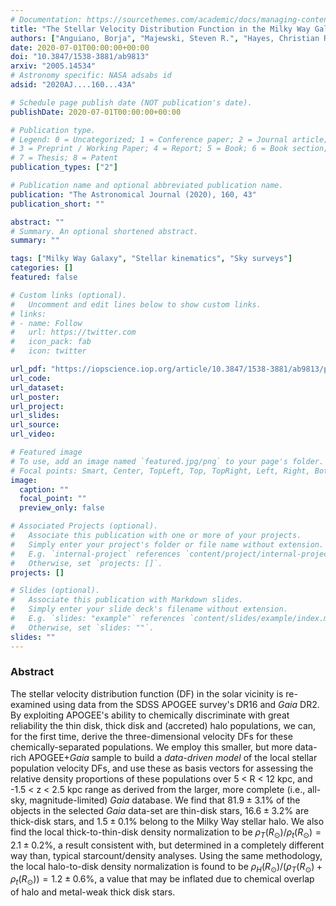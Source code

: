 ```yaml
---
# Documentation: https://sourcethemes.com/academic/docs/managing-content/
title: "The Stellar Velocity Distribution Function in the Milky Way Galaxy"
authors: ["Anguiano, Borja", "Majewski, Steven R.", "Hayes, Christian R.", "Allende Prieto, Carlos", "**Cheng, Xinlun**", "Bidin, Christian Moni", "Beaton, Rachael L.", "Beers, Timothy C.", "Minniti, Dante"]
date: 2020-07-01T00:00:00+00:00
doi: "10.3847/1538-3881/ab9813"
arxiv: "2005.14534"
# Astronomy specific: NASA adsabs id
adsid: "2020AJ....160...43A"

# Schedule page publish date (NOT publication's date).
publishDate: 2020-07-01T00:00:00+00:00

# Publication type.
# Legend: 0 = Uncategorized; 1 = Conference paper; 2 = Journal article;
# 3 = Preprint / Working Paper; 4 = Report; 5 = Book; 6 = Book section;
# 7 = Thesis; 8 = Patent
publication_types: ["2"]

# Publication name and optional abbreviated publication name.
publication: "The Astronomical Journal (2020), 160, 43"
publication_short: ""

abstract: ""
# Summary. An optional shortened abstract.
summary: ""

tags: ["Milky Way Galaxy", "Stellar kinematics", "Sky surveys"]
categories: []
featured: false

# Custom links (optional).
#   Uncomment and edit lines below to show custom links.
# links:
# - name: Follow
#   url: https://twitter.com
#   icon_pack: fab
#   icon: twitter

url_pdf: "https://iopscience.iop.org/article/10.3847/1538-3881/ab9813/pdf"
url_code:
url_dataset:
url_poster:
url_project:
url_slides:
url_source:
url_video:

# Featured image
# To use, add an image named `featured.jpg/png` to your page's folder. 
# Focal points: Smart, Center, TopLeft, Top, TopRight, Left, Right, BottomLeft, Bottom, BottomRight.
image:
  caption: ""
  focal_point: ""
  preview_only: false

# Associated Projects (optional).
#   Associate this publication with one or more of your projects.
#   Simply enter your project's folder or file name without extension.
#   E.g. `internal-project` references `content/project/internal-project/index.md`.
#   Otherwise, set `projects: []`.
projects: []

# Slides (optional).
#   Associate this publication with Markdown slides.
#   Simply enter your slide deck's filename without extension.
#   E.g. `slides: "example"` references `content/slides/example/index.md`.
#   Otherwise, set `slides: ""`.
slides: ""
---
```

### Abstract

The stellar velocity distribution function (DF) in the solar vicinity is re-examined using data from the SDSS APOGEE survey's DR16 and *Gaia* DR2. By exploiting APOGEE's ability to chemically discriminate with great reliability the thin disk, thick disk and (accreted) halo populations, we can, for the first time, derive the three-dimensional velocity DFs for these chemically-separated populations. We employ this smaller, but more data-rich APOGEE+*Gaia* sample to build a *data-driven model* of the local stellar population velocity DFs, and use these as basis vectors for assessing the relative density proportions of these populations over 5 < R < 12 kpc, and -1.5 < z < 2.5 kpc range as derived from the larger, more complete (i.e., all-sky, magnitude-limited) *Gaia* database. We find that $81.9 \pm 3.1$% of the objects in the selected *Gaia* data-set are thin-disk stars, $16.6 \pm 3.2$% are thick-disk stars, and $1.5 \pm 0.1$% belong to the Milky Way stellar halo. We also find the local thick-to-thin-disk density normalization to be $\rho_{T}(R_{\odot})/\rho_{t}(R_{\odot}) = 2.1 \pm 0.2$%, a result consistent with, but determined in a completely different way than, typical starcount/density analyses. Using the same methodology, the local halo-to-disk density normalization is found to be $\rho_{H}(R_{\odot})/(\rho_{T}(R_{\odot}) + \rho_{t}(R_{\odot})) = 1.2 \pm 0.6$%, a value that may be inflated due to chemical overlap of halo and metal-weak thick disk stars.
